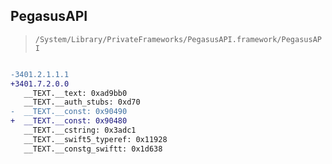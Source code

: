 ## PegasusAPI

> `/System/Library/PrivateFrameworks/PegasusAPI.framework/PegasusAPI`

```diff

-3401.2.1.1.1
+3401.7.2.0.0
   __TEXT.__text: 0xad9bb0
   __TEXT.__auth_stubs: 0xd70
-  __TEXT.__const: 0x90490
+  __TEXT.__const: 0x90480
   __TEXT.__cstring: 0x3adc1
   __TEXT.__swift5_typeref: 0x11928
   __TEXT.__constg_swiftt: 0x1d638

```
